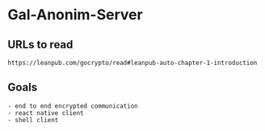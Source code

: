 # Gal-Anonim-Server

## URLs to read
```
https://leanpub.com/gocrypto/read#leanpub-auto-chapter-1-introduction
```

## Goals
```
- end to end encrypted communication
- react native client
- shell client
```
